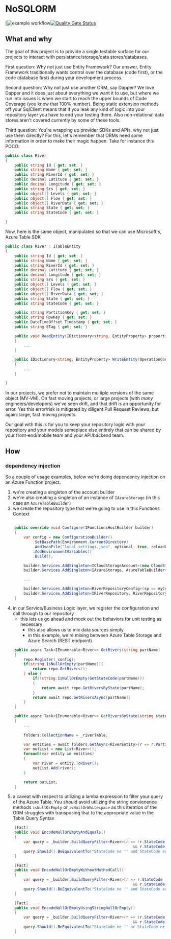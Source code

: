 # NoSQLORM

[![example workflow](https://github.com/badgerowluke/NoSQLORM/actions/workflows/core.build.yml/badge.svg)[![Quality Gate Status](https://sonarcloud.io/api/project_badges/measure?project=badgerowluke_NoSQLORM&metric=alert_status)](https://sonarcloud.io/dashboard?id=badgerowluke_NoSQLORM)

## What and why

The goal of this project is to provide a single testable surface for our projects to interact with persistance/storage/data stores/databases.

First question: Why not just use Entity Framework? Our answer, Entity Framework traditionally wants control over the database (code first), or the code (database first) during your development process.

Second question: Why not just use another ORM, say Dapper? We love Dapper and it does just about everything we want it to use, but where we run into issues is when we start to reach the upper bounds of Code Coverage (you know that 100% number).  Being static extension methods off your SqlClient means that if you leak any kind of logic into your repository layer you have to end your testing there.  Also non-relational data stores aren't covered currently by some of these tools.

Third question: You're wrapping up provider SDKs and APIs, why not just use them directly? For this, let's remember that ORMs need some information in order to make their magic happen.  Take for instance this POCO:

```csharp
public class River
{
    public string Id { get; set; }
    public string Name { get; set; }
    public string RiverId { get; set; }
    public decimal Latitude { get; set; }
    public decimal Longitude { get; set; }
    public string Srs { get; set; }
    public object[] Levels { get; set; }
    public object[] Flow { get; set; }
    public object[] RiverData { get; set; }
    public string State { get; set; }
    public string StateCode { get; set; }

}
```
Now, here is the same object, manipulated so that we can use Microsoft's, Azure Table SDK

```csharp
public class River : ITableEntity
{
    public string Id { get; set; }
    public string Name { get; set; }
    public string RiverId { get; set; }
    public decimal Latitude { get; set; }
    public decimal Longitude { get; set; }
    public string Srs { get; set; }
    public object[] Levels { get; set; }
    public object[] Flow { get; set; }
    public object[] RiverData { get; set; }
    public string State { get; set; }
    public string StateCode { get; set; }

    public string PartitionKey { get; set; }
    public string RowKey { get; set; }
    public DateTimeOffset Timestamp { get; set; }
    public string ETag { get; set; }

    public void ReadEntity(IDictionary<string, EntityProperty> properties, OperationContext operationContext)
    {
        ...
    }

    public IDictionary<string, EntityProperty> WriteEntity(OperationContext operationContext)
    {
        ...
    }

}
```

In our projects, we prefer not to maintain multiple versions of the same object (MV-VM). On fast moving projects, or large projects (with _many_ engineers/developers) we've seen drift, and that drift is an opportunity for error.  Yes this error/risk is mitigated by diligent Pull Request Reviews, but again: large, fast moving projects.  

Our goal with this is for you to keep your repository logic with your repository and your models someplace else entirely that can be shared by your front-end/mobile team and your API/backend team.  

## How

### dependency injection

So a couple of usage examples, below we're doing dependency injection on an Azure Function project.

1. we're creating a singleton of the account builder
2. we're also creating a singleton of an instance of `IAzureStorage` (in this case an `AzureTableBuilder`)
3. we create the repository type that we're going to use in this Functions Context 

```csharp

    public override void Configure(IFunctionsHostBuilder builder)
    {
        var config = new ConfigurationBuilder()
            .SetBasePath(Environment.CurrentDirectory)
            .AddJsonFile("local.settings.json", optional: true, reloadOnChange: true)
            .AddEnvironmentVariables()
            .Build();

        builder.Services.AddSingleton<ICloudStorageAccount>(new CloudStorageAccountBuilder(myConfig.storageConnectionString));
        builder.Services.AddSingleton<IAzureStorage, AzureTableBuilder>();

        ...

        builder.Services.AddSingleton<RiverRepositoryConfig>(sp => myConfig);
        builder.Services.AddSingleton<IRiverRepository, RiverRepository>();
    }
```
4. in our Service/Business Logic layer, we register the configuration and call through to our repository
    * this lets us go ahead and mock out the behaviors for unit testing as necessary
        * this also allows us to mix data sources simply 
        * in this example, we're mixing between Azure Table Storage and Azure Search (REST endpoint)

     

```csharp
    public async Task<IEnumerable<River>> GetRivers(string partName)
    {
        repo.Register(_config);
        if(string.IsNullOrEmpty(partName)){
            return repo.GetRivers();
        } else {
            if(!string.IsNullOrEmpty(GetStateCode(partName)))
            {
                return await repo.GetRiversByState(partName);
            }
            return await repo.GetRiversAsync(partName);
        }
    }

    public async Task<IEnumerable<River>> GetRiversByState(string stateCode)
    {
        ... 
        
        folders.CollectionName = _riverTable;

        var entities = await folders.GetAsync<RiverEntity>(r => r.PartitionKey.Equals(stateCode));
        var outList = new List<River>();
        foreach(var entity in entities)
        {
            var river = entity.ToRiver();
            outList.Add(river);
        }

        return outList;
    }   


```
5. a caveat with respect to utilizing a lamba expression to filter your query of the Azure Table. You should avoid utilizing the string convienence methods `isNullOrEmpty` or `isNullOrWhitespace` as this iteration of the ORM struggles with transposing that to the appropriate value in the Table Query Syntax

```csharp
    [Fact]
    public void EncodeNullOrEmptyAndEquals()
    {
        var query = _builder.BuildQueryFilter<River>(r => !r.StateCode.Equals("") 
                                                        && r.StateCode == "WV");
        query.Should().BeEquivalentTo("StateCode ne '' and StateCode eq 'WV'");
    }

    [Fact]
    public void EncodeNullOrEmptyWithoutMethodCall()
    {
        var query = _builder.BuildQueryFilter<River>(r => r.StateCode != ""  
                                                        && r.StateCode == "WV");
        query.Should().BeEquivalentTo("StateCode ne '' and StateCode eq 'WV'");            
    }

    [Fact]
    public void EncodeNullOrEmptyUsingStringNullOrEmpty() 
    {
        var query = _builder.BuildQueryFilter<River>(r => (r.StateCode != null || r.StateCode != "")
                                                        && r.StateCode == "WV");
        query.Should().BeEquivalentTo("StateCode ne '' or StateCode ne '' and StateCode eq 'WV'");   
    }

```



